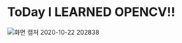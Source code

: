 # ToDay I LEARNED OPENCV!!
![화면 캡처 2020-10-22 202838](https://user-images.githubusercontent.com/72845895/96874380-06283f80-14b1-11eb-8e74-0079a8f848f1.png)
